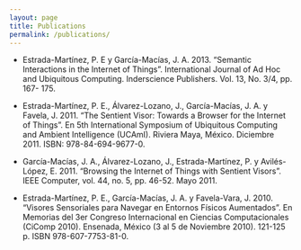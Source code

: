 ```yaml
---
layout: page
title: Publications
permalink: /publications/
---
```


- Estrada-Martínez, P. E y García-Macías, J. A. 2013. “Semantic Interactions in the Internet of Things”. International Journal of Ad Hoc and Ubiquitous Computing. Inderscience Publishers. Vol. 13, No. 3/4, pp. 167- 175.

- Estrada-Martínez, P. E., Álvarez-Lozano, J., García-Macías, J. A. y Favela, J. 2011. “The Sentient Visor: Towards a Browser for the Internet of Things”. En 5th International Symposium of Ubiquitous Computing and Ambient Intelligence (UCAmI). Riviera Maya, México. Diciembre 2011. ISBN: 978-84-694-9677-0.

- García-Macías, J. A., Álvarez-Lozano, J., Estrada-Martínez, P. y Avilés-López, E. 2011. “Browsing the Internet of Things with Sentient Visors”. IEEE Computer, vol. 44, no. 5, pp. 46-52. Mayo 2011.

- Estrada-Martínez, P. E., García-Macías, J. A. y Favela-Vara, J. 2010. “Visores Sensoriales para Navegar en Entornos Físicos Aumentados”. En Memorias del 3er Congreso Internacional en Ciencias Computacionales (CiComp 2010). Ensenada, México (3 al 5 de Noviembre 2010). 121-125 p. ISBN 978-607-7753-81-0.